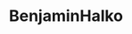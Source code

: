 ---
title: BenjaminHalko
github: https://github.com/BenjaminHalko
mode: dark
transition: 3s
archetype:
- Game
- Dynamic
- Stats and Metrics
- Github Actions
- Editor’s Choice
---